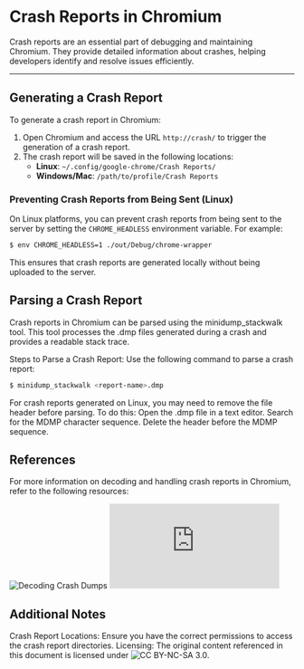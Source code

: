 # Crash Reports in Chromium

Crash reports are an essential part of debugging and maintaining Chromium. They provide detailed information about crashes, helping developers identify and resolve issues efficiently.

---

## Generating a Crash Report

To generate a crash report in Chromium:

1. Open Chromium and access the URL `http://crash/` to trigger the generation of a crash report.
2. The crash report will be saved in the following locations:
   - **Linux**: `~/.config/google-chrome/Crash Reports/`
   - **Windows/Mac**: `/path/to/profile/Crash Reports`

### Preventing Crash Reports from Being Sent (Linux)

On Linux platforms, you can prevent crash reports from being sent to the server by setting the `CHROME_HEADLESS` environment variable. For example:

```bash
$ env CHROME_HEADLESS=1 ./out/Debug/chrome-wrapper
```

This ensures that crash reports are generated locally without being uploaded to the server.

## Parsing a Crash Report
Crash reports in Chromium can be parsed using the minidump_stackwalk tool. This tool processes the .dmp files generated during a crash and provides a readable stack trace.

Steps to Parse a Crash Report:
Use the following command to parse a crash report:
```bash
$ minidump_stackwalk <report-name>.dmp
```
For crash reports generated on Linux, you may need to remove the file header before parsing. To do this:
Open the .dmp file in a text editor.
Search for the MDMP character sequence.
Delete the header before the MDMP sequence.

## References
For more information on decoding and handling crash reports in Chromium, refer to the following resources:

![Decoding Crash Dumps](https://www.chromium.org/developers/decoding-crash-dumps)
![Linux Crash Dumping](https://chromium.googlesource.com/chromium/src/+/HEAD/docs/linux_crash_dumping.md)

## Additional Notes
Crash Report Locations:
Ensure you have the correct permissions to access the crash report directories.
Licensing:
The original content referenced in this document is licensed under ![CC BY-NC-SA 3.0](https://creativecommons.org/licenses/by-nc-sa/3.0/).